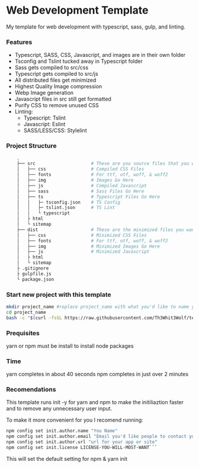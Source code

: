 # Web Development Template

My template for web development with typescript, sass, gulp, and linting.

### Features

-   Typescript, SASS, CSS, Javascript, and images are in their own folder
-   Tsconfig and Tslint tucked away in Typescript folder
-   Sass gets compiled to src/css
-   Typescript gets compiled to src/js
-   All distributed files get minimized
-   Highest Quality Image compression
-   Webp Image generation
-   Javascript files in src still get formatted
-   Purify CSS to remove unused CSS
-   Linting:
    -   Typescript: Tslint
    -   Javascript: Eslint
    -   SASS/LESS/CSS: Stylelint

### Project Structure
```sh
    .
    ├── src                     # These are you source files that you will work with
    │   ├── css                 # Compiled CSS Files
    │   ├── fonts               # For ttf, otf, woff, & woff2
    │   ├── img                 # Images Go Here
    │   ├── js                  # Compiled Javascript
    │   ├── sass                # Sass Files Go Here
    │   ├── ts                  # Typescript Files Go Here
    │   │   ├─ tsconfig.json    # TS Config
    │   │   ├─ tslint.json      # TS Lint
    │   │   └ typescript
    │   ├ html
    │   └ sitemap
    ├── dist                    # These are the minimized files you want to distribute
    │   ├── css                 # Minimized CSS Files
    │   ├── fonts               # For ttf, otf, woff, & woff2
    │   ├── img                 # Minimized Images Go Here
    │   ├── js                  # Minimized Javascript
    │   ├ html
    │   └ sitemap
    ├ .gitignore
    ├ gulpfile.js
    └ package.json
```

### Start new project with this template

```bash
mkdir project_name #replace project_name with what you'd like to name your project
cd project_name
bash -c "$(curl -fsSL https://raw.githubusercontent.com/Th3Whit3Wolf/template/master/install.sh)"
```

### Prequisites

yarn or npm must be install to install node packages

### Time

yarn completes in about 40 seconds
npm completes in just over 2 minutes

### Recomendations

This template runs init -y for yarn and npm to make the initiliaztion faster and to remove any unnecessary user input.

To make it more convenient for you I recomend running:

````bash
npm config set init.author.name "You Name"
npm config set init.author.email "Email you'd like people to contact you at"
npm config set init.author.url "url for your app or site"
npm config set init.license LICENSE-YOU-WILL-MOST-WANT```
````

This will set the default setting for npm & yarn init

